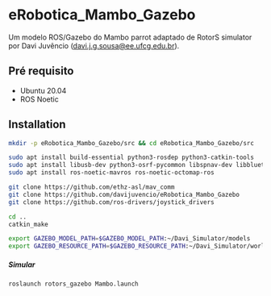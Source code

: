 # eRobotica_Mambo_Gazebo
Um modelo ROS/Gazebo do Mambo parrot adaptado de RotorS simulator por Davi Juvêncio (davi.j.g.sousa@ee.ufcg.edu.br).

## Pré requisito
- Ubuntu 20.04
- ROS Noetic 
## Installation

```bash
mkdir -p eRobotica_Mambo_Gazebo/src && cd eRobotica_Mambo_Gazebo/src

sudo apt install build-essential python3-rosdep python3-catkin-tools
sudo apt install libusb-dev python3-osrf-pycommon libspnav-dev libbluetooth-dev libcwiid-dev libgoogle-glog-dev
sudo apt install ros-noetic-mavros ros-noetic-octomap-ros 

git clone https://github.com/ethz-asl/mav_comm
git clone https://github.com/davijuvencio/eRobotica_Mambo_Gazebo
git clone https://github.com/ros-drivers/joystick_drivers

cd ..
catkin_make

export GAZEBO_MODEL_PATH=$GAZEBO_MODEL_PATH:~/Davi_Simulator/models
export GAZEBO_RESOURCE_PATH=$GAZEBO_RESOURCE_PATH:~/Davi_Simulator/worlds
```

##### Simular
```bash
roslaunch rotors_gazebo Mambo.launch
```
